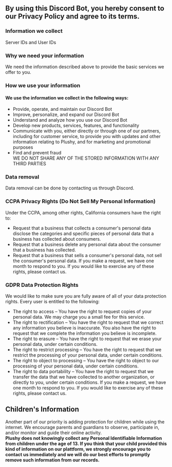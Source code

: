 ## By using this Discord Bot, you hereby consent to our Privacy Policy and agree to its terms.

### Information we collect
Server IDs and User IDs

### Why we need your information
We need the information described above to provide the basic services we offer to you.

### How we use your information
#### We use the information we collect in the following ways:
- Provide, operate, and maintain our Discord Bot
- Improve, personalize, and expand our Discord Bot
- Understand and analyze how you use our Discord Bot
- Develop new products, services, features, and functionality
- Communicate with you, either directly or through one of our partners, including for customer service, to provide you with updates and other information relating to Plushy, and for marketing and promotional purposes
- Find and prevent fraud
<br>WE DO NOT SHARE ANY OF THE STORED INFORMATION WITH ANY THIRD PARTIES

### Data removal
Data removal can be done by contacting us through Discord.

### **CCPA Privacy Rights (Do Not Sell My Personal Information)**
Under the CCPA, among other rights, California consumers have the right to:
- Request that a business that collects a consumer's personal data disclose the categories and specific pieces of personal data that a business has collected about consumers.
- Request that a business delete any personal data about the consumer that a business has collected.
- Request that a business that sells a consumer's personal data, not sell the consumer's personal data.
If you make a request, we have one month to respond to you. If you would like to exercise any of these rights, please contact us.

### **GDPR Data Protection Rights**
We would like to make sure you are fully aware of all of your data protection rights. Every user is entitled to the following:
- The right to access – You have the right to request copies of your personal data. We may charge you a small fee for this service.
- The right to rectification – You have the right to request that we correct any information you believe is inaccurate. You also have the right to request that we complete the information you believe is incomplete.
- The right to erasure – You have the right to request that we erase your personal data, under certain conditions.
- The right to restrict processing – You have the right to request that we restrict the processing of your personal data, under certain conditions.
- The right to object to processing – You have the right to object to our processing of your personal data, under certain conditions.
- The right to data portability – You have the right to request that we transfer the data that we have collected to another organization, or directly to you, under certain conditions.
If you make a request, we have one month to respond to you. If you would like to exercise any of these rights, please contact us.

## **Children's Information**
Another part of our priority is adding protection for children while using the internet. We encourage parents and guardians to observe, participate in, and/or monitor and guide their online activity.
<br>**Plushy does not knowingly collect any Personal Identifiable Information from children under the age of 13. If you think that your child provided this kind of information on our plattform, we strongly encourage you to contact us immediately and we will do our best efforts to promptly remove such information from our records.**

